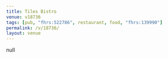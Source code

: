 ```yaml
---
title: Tiles Bistro
venue: v18736
tags: [pub, "fhrs:522786", restaurant, food, "fhrs:139990"]
permalink: /v/18736/
layout: venue
---
```

null